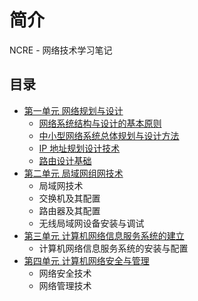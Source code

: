 # 简介

NCRE - 网络技术学习笔记

## 目录

* [第一单元 网络规划与设计](unit1/README.md)
    * [网络系统结构与设计的基本原则](unit1/chapter1.md)
    * [中小型网络系统总体规划与设计方法](unit1/chapter2.md)
    * [IP 地址规划设计技术](unit1/chapter3.md)
    * [路由设计基础](unit1/chapter4.md)
* [第二单元 局域网组网技术](unit2/README.md)
    * 局域网技术
    * 交换机及其配置
    * 路由器及其配置
    * 无线局域网设备安装与调试
* [第三单元 计算机网络信息服务系统的建立](unit3/README.md)
    * 计算机网络信息服务系统的安装与配置
* [第四单元 计算机网络安全与管理](unit4/README.md)
    * 网络安全技术
    * 网络管理技术